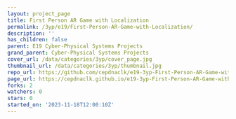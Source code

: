 ```yaml
---
layout: project_page
title: First Person AR Game with Localization
permalink: /3yp/e19/First-Person-AR-Game-with-Localization/
description: ''
has_children: false
parent: E19 Cyber-Physical Systems Projects
grand_parent: Cyber-Physical Systems Projects
cover_url: /data/categories/3yp/cover_page.jpg
thumbnail_url: /data/categories/3yp/thumbnail.jpg
repo_url: https://github.com/cepdnaclk/e19-3yp-First-Person-AR-Game-with-Localization
page_url: https://cepdnaclk.github.io/e19-3yp-First-Person-AR-Game-with-Localization
forks: 2
watchers: 0
stars: 0
started_on: '2023-11-18T12:00:10Z'
---
```



